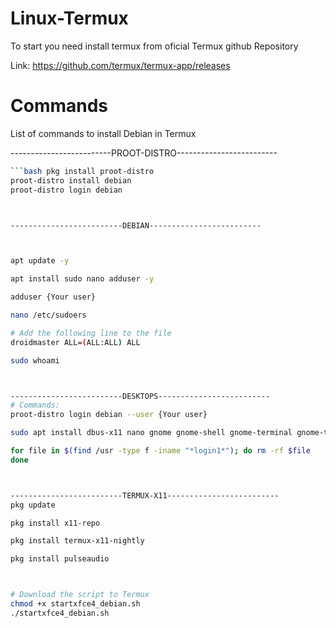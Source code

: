 # Linux-Termux
To start you need install termux from oficial Termux github Repository

Link:  https://github.com/termux/termux-app/releases

# Commands

List of commands to install Debian in Termux


-------------------------PROOT-DISTRO-------------------------

```bash pkg update
```bash pkg install proot-distro
proot-distro install debian
proot-distro login debian



-------------------------DEBIAN-------------------------



apt update -y

apt install sudo nano adduser -y

adduser {Your user}

nano /etc/sudoers

# Add the following line to the file
droidmaster ALL=(ALL:ALL) ALL

sudo whoami 



-------------------------DESKTOPS-------------------------
# Commands: 
proot-distro login debian --user {Your user}

sudo apt install dbus-x11 nano gnome gnome-shell gnome-terminal gnome-tweaks gnome-software nautilus gnome-shell-extension-manager gedit tigervnc-tools gnupg2 -y

for file in $(find /usr -type f -iname "*login1*"); do rm -rf $file
done



-------------------------TERMUX-X11-------------------------
pkg update

pkg install x11-repo

pkg install termux-x11-nightly

pkg install pulseaudio



# Download the script to Termux
chmod +x startxfce4_debian.sh
./startxfce4_debian.sh
